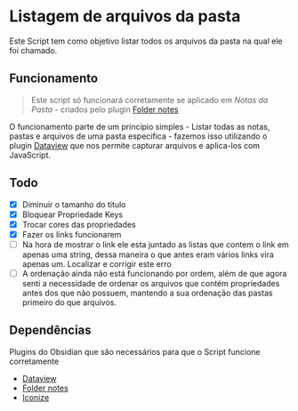 # Listagem de arquivos da pasta
Este Script tem como objetivo listar todos os arquivos da pasta na qual ele foi chamado.

## Funcionamento

> Este script só funcionará corretamente se aplicado em *Notas da Pasta* - criados pelo plugin [Folder notes](https://github.com/LostPaul/obsidian-folder-notes)

O funcionamento parte de um princípio simples - Listar todas as notas, pastas e arquivos de uma pasta especifica - fazemos isso utilizando o plugin [Dataview](https://github.com/blacksmithgu/obsidian-dataview) que nos permite capturar arquivos e aplica-los com JavaScript.

## Todo
- [x] Diminuir o tamanho do titulo
- [x] Bloquear Propriedade Keys
- [x] Trocar cores das propriedades
- [x] Fazer os links funcionarem
- [ ] Na hora de mostrar o link ele esta juntado as listas que contem o link em apenas uma string, dessa maneira o que antes eram vários links vira apenas um. Localizar e corrigir este erro
- [ ] A ordenação ainda não está funcionando por ordem, além de que agora senti a necessidade de ordenar os arquivos que contém propriedades antes dos que não possuem, mantendo a sua ordenação das pastas primeiro do que arquivos.

## Dependências
Plugins do Obsidian que são necessários para que o Script funcione corretamente
- [Dataview](https://github.com/blacksmithgu/obsidian-dataview)
- [Folder notes](https://github.com/LostPaul/obsidian-folder-notes)
- [Iconize](https://github.com/FlorianWoelki/obsidian-iconize)